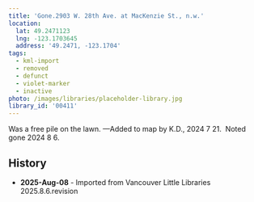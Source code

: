 ```yaml
---
title: 'Gone.2903 W. 28th Ave. at MacKenzie St., n.w.'
location:
  lat: 49.2471123
  lng: -123.1703645
  address: '49.2471, -123.1704'
tags:
  - kml-import
  - removed
  - defunct
  - violet-marker
  - inactive
photo: /images/libraries/placeholder-library.jpg
library_id: '00411'
---
```

Was a free pile on the lawn.
—Added to map by K.D., 2024 7 21.  
Noted gone 2024 8 6.

## History
- **2025-Aug-08** - Imported from Vancouver Little Libraries 2025.8.6.revision
